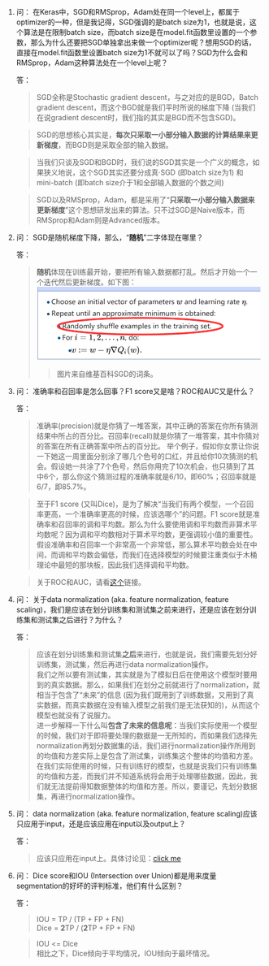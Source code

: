 1. 问：
   在Keras中，SGD和RMSprop，Adam处在同一个level上，都属于optimizer的一种，但是我记得，SGD强调的是batch size为1，也就是说，这个算法是在限制batch size，而batch size是在model.fit函数里设置的一个参数，那么为什么还要把SGD单独拿出来做一个optimizer呢？想用SGD的话，直接在model.fit函数里设置batch size为1不就可以了吗？SGD为什么会和RMSprop，Adam这种算法处在一个level上呢？

   答：
   > SGD全称是Stochastic gradient descent，与之对应的是BGD，Batch gradient descent，而这个BGD就是我们平时所说的梯度下降 (当我们在说gradient descent时，我们指的其实是BGD而不包含SGD)。

   > SGD的思想核心其实是，**每次只采取一小部分输入数据的计算结果来更新梯度**，而BGD则是采取全部的输入数据。

   > 当我们只谈及SGD和BGD时，我们说的SGD其实是一个广义的概念，如果狭义地说，这个SGD其实还要分成真·SGD (即batch size为1) 和 mini-batch (即batch size介于1和全部输入数据的个数之间)

   > SGD以及RMSprop，Adam，都是采用了“**只采取一小部分输入数据来更新梯度**”这个思想研发出来的算法。只不过SGD是Naive版本，而RMSprop和Adam则是Advanced版本。

2. 问：
   SGD是随机梯度下降，那么，“**随机**”二字体现在哪里？

   答：
   > **随机**体现在训练最开始，要把所有输入数据都打乱。然后才开始一个一个迭代然后更新梯度。如下图：
   ![](/Miscellaneous/SGD.png)
   >>图片来自维基百科SGD的词条。

3. 问：
   准确率和召回率是怎么回事？F1 score又是啥？ROC和AUC又是什么？

   答：
   > 准确率(precision)就是你猜了一堆答案，其中正确的答案在你所有猜测结果中所占的百分比。召回率(recall)就是你猜了一堆答案，其中你猜对的答案在所有正确答案中所占的百分比。
   > 举个例子，假如你女票让你说一下她这一周里面分别涂了哪几个色号的口红，并且给你10次猜测的机会。假设她一共涂了7个色号，然后你用完了10次机会，也只猜到了其中6个，那么你这个猜测过程的准确率就是6/10，即60%；召回率就是6/7，即85.7%。

   > 至于F1 score (又叫Dice)，是为了解决“当我们有两个模型，一个召回率更高，一个准确率更高的时候，应该选哪个”的问题。F1 score就是准确率和召回率的调和平均数。那么为什么要使用调和平均数而非算术平均数呢？因为调和平均数相对于算术平均数，更强调较小值的重要性。假设准确率和召回率一个非常高一个非常低，那么算术平均数会处在中间，而调和平均数会偏低，而我们在选择模型的时候要注重类似于木桶理论中最短的那块板，因此我们选择调和平均数。

   > 关于ROC和AUC，请看[这个](https://www.zhihu.com/question/39840928/answer/241440370)链接。

4. 问：
   关于data normalization (aka. feature normalization, feature scaling)，我们是应该在划分训练集和测试集之前来进行，还是应该在划分训练集和测试集之后进行？为什么？

   答：
   > 应该在划分训练集和测试集**之后**来进行，也就是说，我们需要先划分好训练集，测试集，然后再进行data normalization操作。  
   > 我们之所以要有测试集，其实就是为了模拟日后在使用这个模型时要用到的真实数据。那么，如果我们在划分之前就进行了normalization，就相当于包含了“未来”的信息 (因为我们既用到了训练数据，又用到了真实数据，而真实数据在没有输入模型之前我们是无法获知的)，从而这个模型也就没有了说服力。  
   > 进一步解释一下什么叫**包含了未来的信息呢**：当我们实际使用一个模型的时候，我们对于即将要处理的数据是一无所知的，而如果我们选择先normalization再划分数据集的话，我们进行normalization操作所用到的均值和方差实际上是包含了测试集，训练集这个整体的均值和方差。在我们实际使用的时候，只有训练好的模型，也就是说我们只有训练集的均值和方差，而我们并不知道系统将会用于处理哪些数据，因此，我们就无法提前得知数据整体的均值和方差。所以，要谨记，先划分数据集，再进行normalization操作。

5. 问：
   data normalization (aka. feature normalization, feature scaling)应该只应用于input，还是应该应用在input以及output上？

   答：
   > 应该只应用在input上。具体讨论见：[click me](https://stats.stackexchange.com/questions/111467/is-it-necessary-to-scale-the-target-value-in-addition-to-scaling-features-for-re)

6. 问：
   Dice score和IOU (Intersection over Union)都是用来度量segmentation的好坏的评判标准，他们有什么区别？

   答：
   > IOU = TP / (TP + FP + FN)  
   Dice = **2**TP / (**2**TP + FP + FN)  

   > IOU <= Dice  
   相比之下，Dice倾向于平均情况，IOU倾向于最坏情况。
